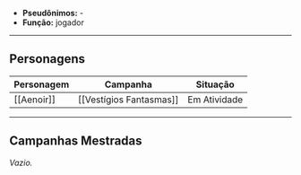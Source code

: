 - **Pseudônimos:** -
- **Função:** jogador

---

## Personagens

| Personagem | Campanha                | Situação     |
| ---------- | ----------------------- | ------------ |
| [[Aenoir]] | [[Vestígios Fantasmas]] | Em Atividade |

---

## Campanhas Mestradas

*Vazio.*